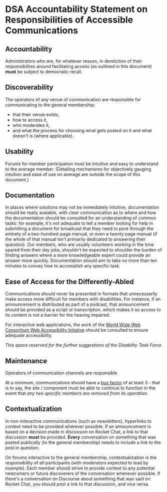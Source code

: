 # DSA Accountability Statement on Responsibilities of Accessible Communications

## Accountability

Administrators who are, for whatever reason, in dereliction of their responsibilties around facilitating access (as outlined in this document) **must** be subject to democratic recall.

## Discoverability

The operators of any venue of communication are responsible for communicating to the general membership:

- that their venue exists,
- how to access it,
- who moderates it,
- and what the process for choosing what gets posted on it and what doesn't is (where applicable).

## Usability

Forums for member participation must be intuitive and easy to understand to the average member. (Detailing mechanisms for objectively gauging intuition and ease of use on average are outside the scope of this document.)

## Documentation

In places where solutions may not be immediately intuitive, documentation should be reaily avaiable, with clear communication as to where and how the documentation should be consulted for an understanding of common tasks: for example, it's not adequate to tell a member looking for help in submitting a document for broadcast that they need to pore through the entirety of a two-hundred-page manual, or even a *twenty* page manual (if the whole of that manual isn't primarily dedicated to answering their question). Our members, who are usually volunteers working in the time spared from their day jobs, shouldn't be expected to shoulder the burden of finding answers where a more knowledgeable expert could provide an answer more quickly. Documentation should aim to take no more than ten minutes to convey how to accomplish any specific task.

## Ease of Access for the Differently-Abled

Communications should never be presented in formats that unnecessarily make access more difficult for members with disabilities. For instance, if an announcement is distributed as part of a podcast, that announcement should be provided as a script or transcription, which makes it so access to its content is not a barrier for the hearing impaired.

For interactive web applications, the work of the [World Wide Web Consortium Web Accessibility Initative][WAI] should be consulted to ensure adequate accessibility.

[WAI]: https://www.w3.org/WAI/

*This space reserved for the further suggestions of the Disability Task Force*

## Maintenance

Operators of communication channels are responsible

At a minimum, communications should have a [bus factor][] of at least 3 - that is to say, the site / component must be able to continue to function in the event that *any two specific members are removed from its operation*.

[bus factor]: https://en.wikipedia.org/wiki/Bus_factor

## Contextualization

In non-interactive communications (such as newsletters), hyperlinks to context need to be provided wherever possible. If an announcement is based on a decision made in discussion on Rocket Chat, a link to that discussion **must** be provided. **Every** conversation on something that was posted publically (to the general membership) needs to include a link to the post in question.

On forums interactive to the general membership, contextualization is the responsibility of *all* participants (with moderators expected to lead by example). Each member should strive to provide context to any potential newcomers or future discoverers of the conversation whenever possible. If there's a conversation on Discourse about something that was said on Rocket Chat, you should post a link to that discussion, and vice versa.
